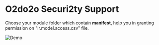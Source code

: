 # O2do2o Securi2ty Support
Choose your module folder which contain __manifest__, help you in granting permission on "ir.model.access.csv" file.

![Demo](https://i.imgur.com/H1Z7Iu5.gif)
